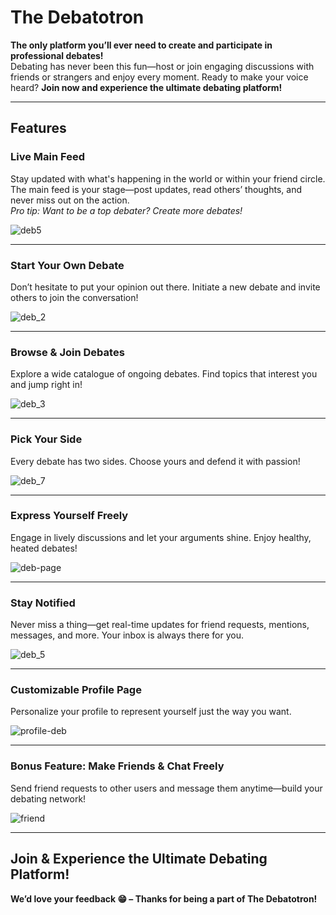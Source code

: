 # The Debatotron

**The only platform you’ll ever need to create and participate in professional debates!**  
Debating has never been this fun—host or join engaging discussions with friends or strangers and enjoy every moment. Ready to make your voice heard? **Join now and experience the ultimate debating platform!**

---

## Features

### Live Main Feed

Stay updated with what's happening in the world or within your friend circle. The main feed is your stage—post updates, read others’ thoughts, and never miss out on the action.  
_Pro tip: Want to be a top debater? Create more debates!_

![deb5](https://user-images.githubusercontent.com/61937872/142869198-90cad289-3b3e-4b4b-935e-c47106222e4d.PNG)

---

### Start Your Own Debate

Don’t hesitate to put your opinion out there. Initiate a new debate and invite others to join the conversation!

![deb_2](https://user-images.githubusercontent.com/61937872/142755263-123b2449-51b0-491f-9349-8aa8f383ae2f.PNG)

---

### Browse & Join Debates

Explore a wide catalogue of ongoing debates. Find topics that interest you and jump right in!

![deb_3](https://user-images.githubusercontent.com/61937872/142755268-9ed2bd39-533c-4028-8b8a-1d507f6d8ae6.PNG)

---

### Pick Your Side

Every debate has two sides. Choose yours and defend it with passion!

![deb_7](https://user-images.githubusercontent.com/61937872/142755321-f139b4d0-98c2-4076-ae25-682181f39bb4.PNG)

---

### Express Yourself Freely

Engage in lively discussions and let your arguments shine. Enjoy healthy, heated debates!

![deb-page](https://github.com/user-attachments/assets/376d210c-cc37-456b-950d-a05e7f51b64d)

---

### Stay Notified

Never miss a thing—get real-time updates for friend requests, mentions, messages, and more. Your inbox is always there for you.

![deb_5](https://user-images.githubusercontent.com/61937872/142755335-110607ad-bd38-407e-a53b-cb120e8dd4d0.PNG)

---

### Customizable Profile Page

Personalize your profile to represent yourself just the way you want.

![profile-deb](https://github.com/user-attachments/assets/35a429b3-d92c-499e-a492-2a9832a673e9)

---

### Bonus Feature: Make Friends & Chat Freely

Send friend requests to other users and message them anytime—build your debating network!

![friend](https://github.com/user-attachments/assets/8af9bb67-f1aa-4d2e-859d-3fabd63437ef)

---

## Join & Experience the Ultimate Debating Platform!

**We’d love your feedback 😁 – Thanks for being a part of The Debatotron!**
